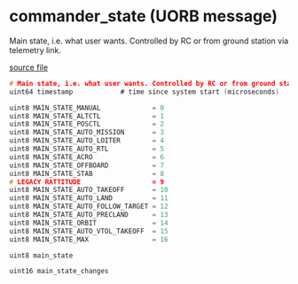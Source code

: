 # commander_state (UORB message)

Main state, i.e. what user wants. Controlled by RC or from ground station via telemetry link.

[source file](https://github.com/PX4/PX4-Autopilot/blob/main/msg/commander_state.msg)

```c
# Main state, i.e. what user wants. Controlled by RC or from ground station via telemetry link.
uint64 timestamp            # time since system start (microseconds)

uint8 MAIN_STATE_MANUAL             = 0
uint8 MAIN_STATE_ALTCTL             = 1
uint8 MAIN_STATE_POSCTL             = 2
uint8 MAIN_STATE_AUTO_MISSION       = 3
uint8 MAIN_STATE_AUTO_LOITER        = 4
uint8 MAIN_STATE_AUTO_RTL           = 5
uint8 MAIN_STATE_ACRO               = 6
uint8 MAIN_STATE_OFFBOARD           = 7
uint8 MAIN_STATE_STAB               = 8
# LEGACY RATTITUDE                  = 9
uint8 MAIN_STATE_AUTO_TAKEOFF       = 10
uint8 MAIN_STATE_AUTO_LAND          = 11
uint8 MAIN_STATE_AUTO_FOLLOW_TARGET = 12
uint8 MAIN_STATE_AUTO_PRECLAND      = 13
uint8 MAIN_STATE_ORBIT              = 14
uint8 MAIN_STATE_AUTO_VTOL_TAKEOFF  = 15
uint8 MAIN_STATE_MAX                = 16

uint8 main_state

uint16 main_state_changes

```
